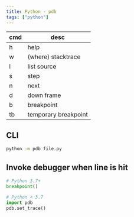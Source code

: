 ```yaml
---
title: Python - pdb
tags: ["python"]
---
```


cmd | desc
--- | ---
h   | help
w   | (where) stacktrace
l   | list source
s   | step
n   | next
d   | down frame
b   | breakpoint
tb  | temporary breakpoint

## CLI

```bash
python -m pdb file.py
```

## Invoke debugger when line is hit

```python
# Python 3.7+
breakpoint()

# Python < 3.7
import pdb
pdb.set_trace()
```
